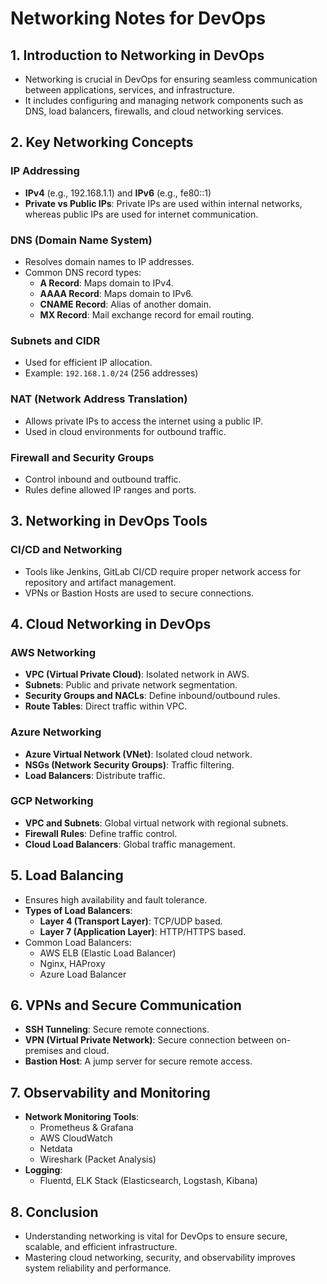 # Networking Notes for DevOps

## 1. Introduction to Networking in DevOps

- Networking is crucial in DevOps for ensuring seamless communication between applications, services, and infrastructure.
- It includes configuring and managing network components such as DNS, load balancers, firewalls, and cloud networking services.

## 2. Key Networking Concepts

### **IP Addressing**

- **IPv4** (e.g., 192.168.1.1) and **IPv6** (e.g., fe80::1)
- **Private vs Public IPs**: Private IPs are used within internal networks, whereas public IPs are used for internet communication.

### **DNS (Domain Name System)**

- Resolves domain names to IP addresses.
- Common DNS record types:
  - **A Record**: Maps domain to IPv4.
  - **AAAA Record**: Maps domain to IPv6.
  - **CNAME Record**: Alias of another domain.
  - **MX Record**: Mail exchange record for email routing.

### **Subnets and CIDR**

- Used for efficient IP allocation.
- Example: `192.168.1.0/24` (256 addresses)

### **NAT (Network Address Translation)**

- Allows private IPs to access the internet using a public IP.
- Used in cloud environments for outbound traffic.

### **Firewall and Security Groups**

- Control inbound and outbound traffic.
- Rules define allowed IP ranges and ports.

## 3. Networking in DevOps Tools

### **CI/CD and Networking**

- Tools like Jenkins, GitLab CI/CD require proper network access for repository and artifact management.
- VPNs or Bastion Hosts are used to secure connections.

## 4. Cloud Networking in DevOps

### **AWS Networking**

- **VPC (Virtual Private Cloud)**: Isolated network in AWS.
- **Subnets**: Public and private network segmentation.
- **Security Groups and NACLs**: Define inbound/outbound rules.
- **Route Tables**: Direct traffic within VPC.

### **Azure Networking**

- **Azure Virtual Network (VNet)**: Isolated cloud network.
- **NSGs (Network Security Groups)**: Traffic filtering.
- **Load Balancers**: Distribute traffic.

### **GCP Networking**

- **VPC and Subnets**: Global virtual network with regional subnets.
- **Firewall Rules**: Define traffic control.
- **Cloud Load Balancers**: Global traffic management.

## 5. Load Balancing

- Ensures high availability and fault tolerance.
- **Types of Load Balancers**:
  - **Layer 4 (Transport Layer)**: TCP/UDP based.
  - **Layer 7 (Application Layer)**: HTTP/HTTPS based.
- Common Load Balancers:
  - AWS ELB (Elastic Load Balancer)
  - Nginx, HAProxy
  - Azure Load Balancer

## 6. VPNs and Secure Communication

- **SSH Tunneling**: Secure remote connections.
- **VPN (Virtual Private Network)**: Secure connection between on-premises and cloud.
- **Bastion Host**: A jump server for secure remote access.

## 7. Observability and Monitoring

- **Network Monitoring Tools**:
  - Prometheus & Grafana
  - AWS CloudWatch
  - Netdata
  - Wireshark (Packet Analysis)
- **Logging**:
  - Fluentd, ELK Stack (Elasticsearch, Logstash, Kibana)

## 8. Conclusion

- Understanding networking is vital for DevOps to ensure secure, scalable, and efficient infrastructure.
- Mastering cloud networking, security, and observability improves system reliability and performance.
